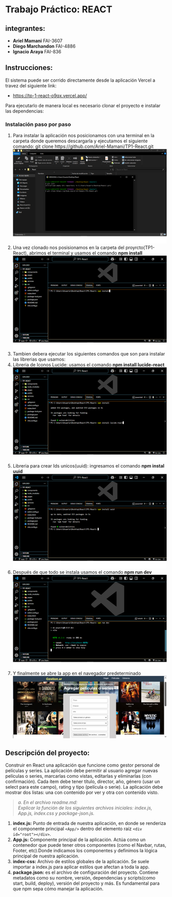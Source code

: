 # Trabajo Práctico: REACT

## integrantes: 
- **Ariel Mamani** FAI-3607
- **Diego Marchandon** FAI-4886
- **Ignacio Araya** FAI-836

## Instrucciones:
El sistema puede ser corrido directamente desde la aplicación Vercel a travez del siguiente link:
 - https://tp-1-react-o9qx.vercel.app/ 

Para ejecutarlo de manera local es necesario clonar el proyecto e instalar las dependencias:
<h3>Instalación paso por paso</h3>
<ol>
    <li>
        Para instalar la aplicación nos posicionamos con una terminal en la carpeta donde queremos descargarla y ejecutamos el siguiente comando:
        git clone https://github.com/Ariel-Mamani/TP1-React.git
        <img src="./public/Guia/paso1.png" alt="Imagen de como se clona">
    </li>
    <li>
        Una vez clonado nos posisionamos en la carpeta del proyrcto(TP1-React), abrimos el terminal y usamos el comando <strong>npm install</strong>
        <img src="./public/Guia/paso2.png" alt="Imagen de comando de instalacion">
    </li>
    <li>
        Tambien debera ejecutar los siguientes comandos que son para instalar las librerias que usamos:
        <li>Libreria de Iconos Lucide: usamos el comando <strong>npm install lucide-react</strong>
        <img src="./public/Guia/paso3.png" alt="Imagen de comando de instalacion de Lucide">
        </li>
        <li>Libreria para crear Ids unicos(uuid): ingresamos el comando <strong>npm instal uuid</strong>
        <img src="./public/Guia/paso4.png" alt="Imagen de comando de instalacion de uuid"></li>
    </li>
    <li>
        Después de que todo se instala usamos el comando <strong>npm run dev</strong>
        <img src="./public/Guia/paso5.png" alt="Imagen de como levantar el proyecto">
    </li>
    <li>
        Y finalmente se abre la app en el navegador predeterminado
        <img src="./public/Guia/paso6.png" alt="Imagen de como se se ve el proyecto en el navegador">
    </li>
</ol>

## Descripción del proyecto: 
Construir en React una aplicación que funcione como gestor personal de películas y series.
La aplicación debe permitir al usuario agregar nuevas películas o series, marcarlas como 
vistas, editarlas y eliminarlas (con confirmación). 
Cada ítem debe tener título, director, año, género (usar un select para este campo), rating y 
tipo (película o serie). 
La aplicación debe mostrar dos listas: una con contenido por ver y otra con contenido visto.

>*a. En el archivo readme.md:*  
>*Explicar la función de los siguientes archivos iniciales: index.js,*
>*App.js, index.css y package-json.js.*
1. **index.js:**
Punto de entrada de nuestra aplicación, en donde se renderiza el componente principal `<App/>` dentro del elemento raíz `<div id="root"></div>`.
2. **App.js:**
Componente principal de la aplicación. Actúa como un contenedor que puede tener otros componentes (como el Navbar, rutas, Footer, etc).Donde indicamos los componentes y definimos la lógica principal de nuestra aplicación.
3. **index-css:** 
Archivo de estilos globales de la aplicación. Se suele importar a index.js para aplicar estilos que afectan a toda la app.
4. **package.json:**
es el archivo de configuración del proyecto. Contiene metadatos como su nombre, versión, dependencias y scripts(como start, build, deploy), versión del proyecto y más.
Es fundamental para que npm sepa cómo manejar la aplicación. 



